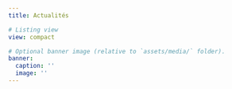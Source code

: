 ```yaml
---
title: Actualités

# Listing view
view: compact

# Optional banner image (relative to `assets/media/` folder).
banner:
  caption: ''
  image: ''
---
```

